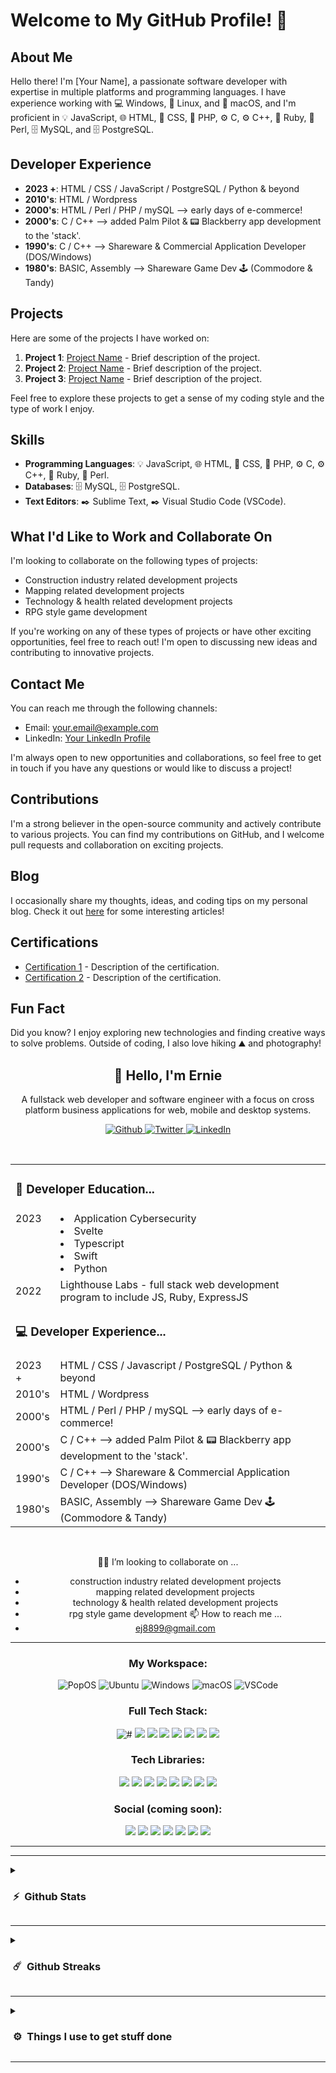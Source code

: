 

# Welcome to My GitHub Profile! 👋

## About Me

Hello there! I'm [Your Name], a passionate software developer with expertise in multiple platforms and programming languages. I have experience working with 💻 Windows, 🐧 Linux, and 🍏 macOS, and I'm proficient in 💡 JavaScript, 🌐 HTML, 🎨 CSS, 💾 PHP, ⚙️ C, ⚙️ C++, 💎 Ruby, 🐪 Perl, 🗄️ MySQL, and 🗄️ PostgreSQL.

## Developer Experience

- **2023 +**: HTML / CSS / JavaScript / PostgreSQL / Python & beyond
- **2010's**: HTML / Wordpress
- **2000's**: HTML / Perl / PHP / mySQL --> early days of e-commerce!
- **2000's**: C / C++ --> added Palm Pilot & 📟 Blackberry app development to the 'stack'.
- **1990's**: C / C++ --> Shareware & Commercial Application Developer (DOS/Windows)
- **1980's**: BASIC, Assembly --> Shareware Game Dev 🕹️ (Commodore & Tandy)

## Projects

Here are some of the projects I have worked on:

1. **Project 1**: [Project Name](link-to-project) - Brief description of the project.
2. **Project 2**: [Project Name](link-to-project) - Brief description of the project.
3. **Project 3**: [Project Name](link-to-project) - Brief description of the project.

Feel free to explore these projects to get a sense of my coding style and the type of work I enjoy.

## Skills

- **Programming Languages**: 💡 JavaScript, 🌐 HTML, 🎨 CSS, 💾 PHP, ⚙️ C, ⚙️ C++, 💎 Ruby, 🐪 Perl.
- **Databases**: 🗄️ MySQL, 🗄️ PostgreSQL.
- **Text Editors**: ✒️ Sublime Text, ✒️ Visual Studio Code (VSCode).

## What I'd Like to Work and Collaborate On

I'm looking to collaborate on the following types of projects:

- Construction industry related development projects
- Mapping related development projects
- Technology & health related development projects
- RPG style game development

If you're working on any of these types of projects or have other exciting opportunities, feel free to reach out! I'm open to discussing new ideas and contributing to innovative projects.

## Contact Me

You can reach me through the following channels:

- Email: [your.email@example.com](mailto:your.email@example.com)
- LinkedIn: [Your LinkedIn Profile](link-to-linkedin-profile)

I'm always open to new opportunities and collaborations, so feel free to get in touch if you have any questions or would like to discuss a project!

## Contributions

I'm a strong believer in the open-source community and actively contribute to various projects. You can find my contributions on GitHub, and I welcome pull requests and collaboration on exciting projects.

## Blog

I occasionally share my thoughts, ideas, and coding tips on my personal blog. Check it out [here](link-to-your-blog) for some interesting articles!

## Certifications

- [Certification 1](link-to-certification) - Description of the certification.
- [Certification 2](link-to-certification) - Description of the certification.

## Fun Fact

Did you know? I enjoy exploring new technologies and finding creative ways to solve problems. Outside of coding, I also love hiking ⛰ and photography!



<div> 
  <div align="center">
  
  <h2>👋 Hello, I'm Ernie</h2>
  <p>
    A fullstack web developer and software engineer with a focus on cross platform business applications for web, mobile and desktop systems.
  </p>
  <div align="right">
    <p align="center">
      <a href="https://github.com/ej8899" target="_blank"><img alt="Github" src="https://img.shields.io/badge/GitHub-%2312100E.svg?&style=for-the-badge&logo=Github&logoColor=white" />
      </a> 
      <a href="https://twitter.com/ejdevscom" target="_blank"><img alt="Twitter" src="https://img.shields.io/badge/twitter-%231DA1F2.svg?&style=for-the-badge&logo=twitter&logoColor=white" />
      </a> 
      <a href="https://www.linkedin.com/in/ernie-johnson" target="_blank"><img alt="LinkedIn" src="https://img.shields.io/badge/linkedin-%230077B5.svg?&style=for-the-badge&logo=linkedin&logoColor=white" />
      </a>
    </p>  
  </div>
</div>


<br />

<div align="center">


<table width=70%>
      <tr><td colspan=2 align=left valign=middle><h3>🌱  Developer Education...</h3></td></tr>
    <tr><td valign=top>2023</td><td>
      <li>Application Cybersecurity
      <li>Svelte
      <li>Typescript
      <li>Swift
      <li>Python
    </td></tr>
    <tr><td>2022</td><td>Lighthouse Labs - full stack web development program to include JS, Ruby, ExpressJS</td></tr>
    <tr><td colspan=2 align=left valign=middle><h3>💻 Developer Experience...</h3></td></tr>
    <tr><td>2023 +</td><td>HTML / CSS / Javascript / PostgreSQL / Python & beyond</td></tr>
    <tr><td>2010's</td><td>HTML / Wordpress</td></tr>
    <tr><td>2000's</td><td>HTML / Perl / PHP / mySQL --> early days of e-commerce!</td></tr>
    <tr><td>2000's</td><td>C / C++ --> added Palm Pilot & 📟 Blackberry app development to the 'stack'.</td></tr>
    <tr><td>1990's</td><td>C / C++ --> Shareware & Commercial Application Developer (DOS/Windows)</td></tr>
    <tr><td>1980's</td><td>BASIC, Assembly --> Shareware Game Dev 🕹️ (Commodore & Tandy) </td></tr>
</table>

<br />

 👷‍♂️ I’m looking to collaborate on ... 
  - construction industry related development projects
  - mapping related development projects
  - technology & health related development projects
  - rpg style game development
 📫 How to reach me ... 
  - ej8899@gmail.com

---

            
          
<div>        
    <h3>My Workspace:</h3>
       <img alt="PopOS" src="https://img.shields.io/badge/Pop!_OS-48B9C7?style=for-the-badge&logo=Pop!_OS&logoColor=white" /> 
       <img alt="Ubuntu" src="https://img.shields.io/badge/Ubuntu-E95420?style=for-the-badge&logo=ubuntu&logoColor=white" /> 
       <img alt="Windows" src="https://img.shields.io/badge/Windows-0078D6?style=for-the-badge&logo=windows&logoColor=white" /> 
       <img alt="macOS" src="https://img.shields.io/badge/mac%20os-000000?style=for-the-badge&logo=apple&logoColor=white" />
       <img alt="VSCode" src="https://img.shields.io/badge/VSCode-0078D4?style=for-the-badge&logo=visual%20studio%20code&logoColor=white" />
  </div>
  

### Full Tech Stack:  ###
![#](https://img.shields.io/badge/C-00599C?style=for-the-badge&logo=c&logoColor=white) ![](https://img.shields.io/badge/C%2B%2B-00599C?style=for-the-badge&logo=c%2B%2B&logoColor=white) ![](https://img.shields.io/badge/HTML5-E34F26?style=for-the-badge&logo=html5&logoColor=white) ![](https://img.shields.io/badge/JavaScript-323330?style=for-the-badge&logo=javascript&logoColor=F7DF1E) ![](https://img.shields.io/badge/PHP-777BB4?style=for-the-badge&logo=php&logoColor=white) ![](https://img.shields.io/badge/Perl-39457E?style=for-the-badge&logo=perl&logoColor=white) ![](https://img.shields.io/badge/CSS3-1572B6?style=for-the-badge&logo=css3&logoColor=white) ![](https://img.shields.io/badge/Markdown-000000?style=for-the-badge&logo=markdown&logoColor=white)

### Tech Libraries:  ###
![](https://img.shields.io/badge/Bootstrap-563D7C?style=for-the-badge&logo=bootstrap&logoColor=white) ![](https://img.shields.io/badge/chai-A30701?style=for-the-badge&logo=chai&logoColor=white) ![](https://img.shields.io/badge/Express.js-000000?style=for-the-badge&logo=express&logoColor=white) ![](https://img.shields.io/badge/Font_Awesome-339AF0?style=for-the-badge&logo=fontawesome&logoColor=white) ![](https://img.shields.io/badge/Mocha-8D6748?style=for-the-badge&logo=Mocha&logoColor=white) ![](https://img.shields.io/badge/Node.js-339933?style=for-the-badge&logo=nodedotjs&logoColor=white)  ![](https://img.shields.io/badge/npm-CB3837?style=for-the-badge&logo=npm&logoColor=white) ![](https://img.shields.io/badge/MySQL-005C84?style=for-the-badge&logo=mysql&logoColor=white)


<!--- https://github.com/alexandresanlim/Badges4-README.md-Profile#-languages- --->


### Social (coming soon): ### 
![](https://img.shields.io/badge/Gmail-D14836?style=for-the-badge&logo=gmail&logoColor=white) ![](https://img.shields.io/badge/Codewars-B1361E?style=for-the-badge&logo=Codewars&logoColor=white) ![](https://img.shields.io/badge/GitHub-100000?style=for-the-badge&logo=github&logoColor=white) ![](https://img.shields.io/badge/Facebook-1877F2?style=for-the-badge&logo=facebook&logoColor=white) ![](https://img.shields.io/badge/Instagram-E4405F?style=for-the-badge&logo=instagram&logoColor=white) ![](https://img.shields.io/badge/LinkedIn-0077B5?style=for-the-badge&logo=linkedin&logoColor=white) ![](https://img.shields.io/badge/Twitter-1DA1F2?style=for-the-badge&logo=twitter&logoColor=white)

---



---

<!---
![](https://github-readme-stats.vercel.app/api?username=ej8899&theme=synthwave&hide_border=false&include_all_commits=false&count_private=true)<br/>

![](https://github-readme-stats.vercel.app/api/top-langs/?username=ej8899&theme=synthwave&hide_border=false&include_all_commits=false&count_private=true&layout=compact)
--->
</div>

<details>	
  <summary><h3>&nbsp;⚡&nbsp;&nbsp;Github Stats</h3></summary>
 <hr>
  <br />
  <p align=center>
  <img height="180em" src="https://github-readme-stats.vercel.app/api?username=ej8899&theme=radical&hide_border=false&include_all_commits=true&count_private=true&layout=compact" />
  <img height="180em" src="https://github-readme-stats.vercel.app/api/top-langs/?username=ej8899&theme=radical&hide_border=false&include_all_commits=false&count_private=true&layout=compact"/>
  </p>
</details>
<hr>
<details>	
  <summary><h3>&nbsp;☄️&nbsp;&nbsp;Github Streaks</h3></summary>
<hr>
  <br /><p align=center>
  <img height="180em" src="https://github-readme-streak-stats.herokuapp.com/?user=ej8899&theme=synthwave&hide_border=false" />
  </p>
</details>
<hr>
<details>	
  <br />
  <summary><h3>&nbsp;⚙️&nbsp;&nbsp;Things I use to get stuff done</h3></summary>
  	<ul>
  	    <li><b>OS:</b> Ubuntu, Windows 11, MacOS</li>
	      <li><b>Laptop: </b> 16" Macbook Pro, Lenovo Thinkpad X1 Carbon, Lenovo Yoga 7i</li>
		<li><b>Servers: </b> Synology NAS (~112TB), Custom Servers (x2) ~200TBea, one with near-bare-metal Linux VM desktop</li>
  	    <li><b>Browser: </b> Chrome, Firefox, Opera, Safari</li>
	      <li><b>Terminal: </b> Tabby with ZSH: Oh My Zsh</li>
	      <li><b>Code Editors:</b> VSCode, Sublime.</li>
	      <li><b>To Stay Updated:</b> Stackoverflow, Dev.to, Medium, Linkedin and Twitter.</li>
	</ul>	
</details>
<hr>
</div>

<!---
![](https://github-readme-streak-stats.herokuapp.com/?user=ej8899&theme=synthwave&hide_border=false)<br/>

ej8899/ej8899 is a ✨ special ✨ repository because its `README.md` (this file) appears on your GitHub profile.
You can click the Preview link to take a look at your changes.
--->
